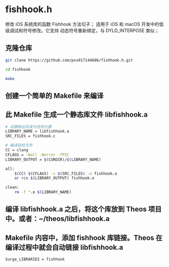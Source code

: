 # fishhook.h
修改 iOS 系统库的函数 Fishhook 方法勾子；
适用于 iOS 和 macOS 开发中的低级调试和符号修改。它支持 动态符号重新绑定，与 DYLD_INTERPOSE 类似；

## 克隆仓库
```bash
git clone https://github.com/pxx917144686/fishhook.h.git

cd fishhook

make
```


## 创建一个简单的 Makefile 来编译
## 此 Makefile 生成一个静态库文件 libfishhook.a

```bash
# 设置输出目录为目标位置
LIBRARY_NAME = libfishhook.a
SRC_FILES = fishhook.c

# 编译目标文件
CC = clang
CFLAGS = -Wall -Werror -fPIC
LIBRARY_OUTPUT = $(CURDIR)/$(LIBRARY_NAME)

all:
	$(CC) $(CFLAGS) -c $(SRC_FILES) -o fishhook.o
	ar rcs $(LIBRARY_OUTPUT) fishhook.o

clean:
	rm -f *.o $(LIBRARY_NAME)

```

## 编译 libfishhook.a 之后，将这个库放到 Theos 项目中。或者：~/theos/libfishhook.a


## Makefile 内容中，添加 fishhook 库链接。Theos 在编译过程中就会自动链接 libfishhook.a

```bash
Surge_LIBRARIES = fishhook
```

